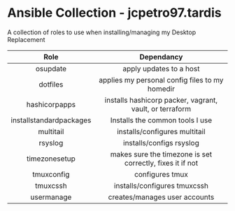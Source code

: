 # Ansible Collection - jcpetro97.tardis

A collection of roles to use when installing/managing my Desktop Replacement


|          Role           |                        Dependancy                         |
| :---------------------: | :-------------------------------------------------------: |
|        osupdate         |                  apply updates to a host                  |
|        dotfiles         |      applies my personal config files to my homedir       |
|      hashicorpapps      |  installs hashicorp packer, vagrant, vault, or terraform  |
| installstandardpackages |              Installs the common tools I use              |
|        multitail        |               installs/configures multitail               |
|         rsyslog         |                 installs/configs rsyslog                  |
|      timezonesetup      | makes sure the timezone is set correctly, fixes it if not |
|       tmuxconfig        |                      configures tmux                      |
|        tmuxcssh         |               installs/configures tmuxcssh                |
|       usermanage        |               creates/manages user accounts               |
